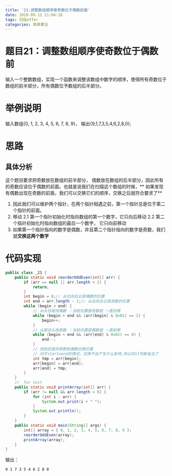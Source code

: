 ```yaml
---
title: '21:调整数组顺序使奇数位于偶数前面'
date: 2018-09-12 21:04:16
tags: 剑指offer
categories: 简单算法
---
```

# 题目21：调整数组顺序使奇数位于偶数前
输入一个整数数组，实现一个函数来调整该数组中数字的顺序，使得所有奇数位于数组的前半部分，所有偶数位予数组的后半部分。

<!-- more -->

# 举例说明
输入数组{0, 1, 2, 3, 4, 5, 6, 7, 8, 9}，
输出{9,1,7,3,5,4,6,2,8,0};

# 思路

## 具体分析
这个题目要求把奇数放在数组的前半部分， 偶数放在数组的后半部分，因此所有的奇数应该位于偶数的前面。也就是说我们在扫描这个数组的时候，** 如果发现有偶数出现在奇数的前面，我们可以交换它们的顺序，交换之后就符合要求了**

1. 因此我们可以维护两个指针，在两个指针相遇之前，第一个指针总是位于第二个指针的前面。
2. 移动
2.1 第一个指针初始化时指向数组的第一个数字，它只向后移动
2.2 第二个指针初始化时指向数组的最后一个数字， 它只向前移动
3. 如果第一个指针指向的数字是偶数，并且第二个指针指向的数字是奇数，我们就**交换这两个数字**


# 代码实现

```java
public class _21 {
	public static void reorderOddEven(int[] arr) {
		if (arr == null || arr.length < 2) {
			return;
		}
		int begin = 0;// 从左向右记录偶数的位置
		int end = arr.length - 1;// 从右向左记录奇数的位置
		while (begin < end) {
			// 从头往尾找偶数 ：当前位置是奇数就 一直后移
			while (begin < end && (arr[begin] & 0x01) == 1) {
				begin++;
			}
			// 从尾往头找奇数 ：当前位置是偶数就 一直前移
			while (begin < end && (arr[end] & 0x01) == 0) {
				end--;
			}
			// 找到后就将奇数和偶数交换位置
			// 对于start=end的情况，交换不会产生什么影响,所以将if判断省去了
			int tmp = arr[begin];
			arr[begin] = arr[end];
			arr[end] = tmp;
		}
	}
	//	for test
	public static void printArray(int[] arr) {
		if (arr != null && arr.length > 0) {
			for (int i : arr) {
				System.out.print(i + " ");
			}
			System.out.println();
		}
	}
	public static void main(String[] args) {
		int[] array = { 0, 1, 2, 3, 4, 5, 6, 7, 8, 9 };
		reorderOddEven(array);
		printArray(array);
	}
}
```

输出：

```
9 1 7 3 5 4 6 2 8 0 
```